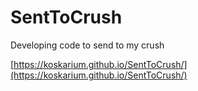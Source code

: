 # SentToCrush

Developing code to send to my crush 

[https://koskarium.github.io/SentToCrush/](https://koskarium.github.io/SentToCrush/)
